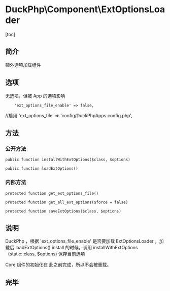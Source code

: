 # DuckPhp\Component\ExtOptionsLoader
[toc]
## 简介

额外选项加载组件 

## 选项

无选项，但被 App 的选项影响

        'ext_options_file_enable' => false,
//启用
        'ext_options_file' => 'config/DuckPhpApps.config.php',

## 方法

### 公开方法
    public function installWithExtOptions($class, $options)

    public function loadExtOptions()

### 内部方法

    protected function get_ext_options_file()

    protected function get_all_ext_options($force = false)

    protected function saveExtOptions($class, $options)

## 说明

DuckPhp ，根据 'ext_options_file_enable' 是否要加载 ExtOptionsLoader ，加载后 loadExtOptions()
install 的时候，调用 installWithExtOptions（static::class, $options) 保存当前选项

Core 组件的初始化在 此之前完成，所以不会被重载。

## 完毕

